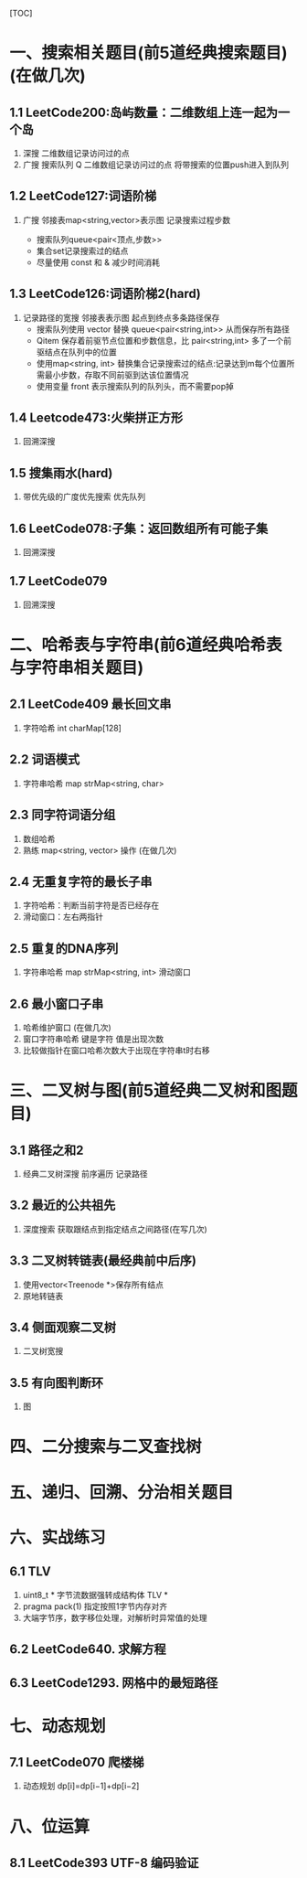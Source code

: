 [TOC]
# 一、搜索相关题目(前5道经典搜索题目)(在做几次)
## 1.1 LeetCode200:岛屿数量：二维数组上连一起为一个岛
1. 深搜 二维数组记录访问过的点
2. 广搜 搜索队列 Q 二维数组记录访问过的点 将带搜索的位置push进入到队列
## 1.2 LeetCode127:词语阶梯
1. 广搜  邻接表map<string,vector<string>>表示图  记录搜索过程步数  
    - 搜索队列queue<pair<顶点,步数>>
    - 集合set<string>记录搜索过的结点
    - 尽量使用 const 和 & 减少时间消耗
## 1.3 LeetCode126:词语阶梯2(hard)
1. 记录路径的宽搜 邻接表表示图 起点到终点多条路径保存
    - 搜索队列使用 vector<Qitem> 替换 queue<pair<string,int>> 从而保存所有路径
    - Qitem 保存着前驱节点位置和步数信息，比 pair<string,int> 多了一个前驱结点在队列中的位置
    - 使用map<string, int> 替换集合记录搜索过的结点:记录达到m每个位置所需最小步数，存取不同前驱到达该位置情况
    - 使用变量 front 表示搜索队列的队列头，而不需要pop掉
## 1.4 Leetcode473:火柴拼正方形
1. 回溯深搜
## 1.5 搜集雨水(hard)
1. 带优先级的广度优先搜索 优先队列

## 1.6 LeetCode078:子集：返回数组所有可能子集
1. 回溯深搜
## 1.7 LeetCode079
1. 回溯深搜

# 二、哈希表与字符串(前6道经典哈希表与字符串相关题目)
## 2.1 LeetCode409 最长回文串
1. 字符哈希 int charMap[128]
## 2.2 词语模式
1. 字符串哈希 map strMap<string, char>
## 2.3 同字符词语分组
1. 数组哈希
2. 熟练 map<string, vector<string>> 操作 (在做几次)
## 2.4 无重复字符的最长子串
1. 字符哈希：判断当前字符是否已经存在
2. 滑动窗口：左右两指针
## 2.5 重复的DNA序列
1. 字符串哈希 map strMap<string, int> 滑动窗口
## 2.6 最小窗口子串
1. 哈希维护窗口 (在做几次)
2. 窗口字符串哈希 键是字符 值是出现次数
3. 比较做指针在窗口哈希次数大于出现在字符串t时右移

# 三、二叉树与图(前5道经典二叉树和图题目)
## 3.1 路径之和2
1. 经典二叉树深搜 前序遍历 记录路径
## 3.2 最近的公共祖先
1. 深度搜索 获取跟结点到指定结点之间路径(在写几次)
## 3.3 二叉树转链表(最经典前中后序)
1. 使用vector<Treenode *>保存所有结点
2. 原地转链表
## 3.4 侧面观察二叉树
1. 二叉树宽搜
## 3.5 有向图判断环
1. 图




# 四、二分搜索与二叉查找树



# 五、递归、回溯、分治相关题目

# 六、实战练习
## 6.1 TLV
1. uint8_t * 字节流数据强转成结构体 TLV *
2. pragma pack(1) 指定按照1字节内存对齐
3. 大端字节序，数字移位处理，对解析时异常值的处理

## 6.2 LeetCode640. 求解方程
## 6.3 LeetCode1293. 网格中的最短路径


# 七、动态规划
## 7.1 LeetCode070 爬楼梯
1. 动态规划 dp[i]=dp[i−1]+dp[i−2]


# 八、位运算
## 8.1 LeetCode393 UTF-8 编码验证
